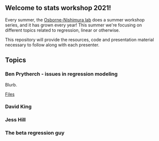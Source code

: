 ## Welcome to stats workshop 2021!
Every summer, the [Osborne-Nishimura lab](https://onishlab.colostate.edu/) does a summer workshop series, and it has grown every year! This summer we're focusing on different topics related to regression, linear or otherwise.

This repository will provide the resources, code and presentation material necessary to follow along with each presenter.

## Topics

### Ben Prytherch - issues in regression modeling

Blurb. 

[Files](benprytherch)

### David King

### Jess Hill

### The beta regression guy

